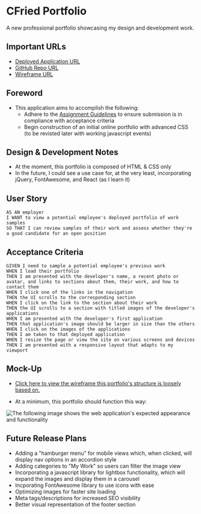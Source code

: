# CFried Portfolio
A new professional portfolio showcasing my design and development work.

## Important URLs

* [Deployed Application URL](https://candracodes.github.io/cfried-portfolio/) 
* [GitHub Repo URL](https://github.com/candracodes/cfried-portfolio)
* [Wireframe URL](https://4mxrwt.axshare.com)

## Foreword

* This application aims to accomplish the following:
    * Adhere to the [Assignment Guidelines](./assets/_guide/README.md) to ensure submission is in compliance with acceptance criteria
    * Begin construction of an initial online portfolio with advanced CSS (to be revisted later with working javascript events)

## Design & Development Notes

* At the moment, this portfolio is composed of HTML & CSS only
* In the future, I could see a use case for, at the very least, incorporating jQuery, FontAwesome, and React (as I learn it)

## User Story

```
AS AN employer
I WANT to view a potential employee's deployed portfolio of work samples
SO THAT I can review samples of their work and assess whether they're a good candidate for an open position
```

## Acceptance Criteria

```
GIVEN I need to sample a potential employee's previous work
WHEN I load their portfolio
THEN I am presented with the developer's name, a recent photo or avatar, and links to sections about them, their work, and how to contact them
WHEN I click one of the links in the navigation
THEN the UI scrolls to the corresponding section
WHEN I click on the link to the section about their work
THEN the UI scrolls to a section with titled images of the developer's applications
WHEN I am presented with the developer's first application
THEN that application's image should be larger in size than the others
WHEN I click on the images of the applications
THEN I am taken to that deployed application
WHEN I resize the page or view the site on various screens and devices
THEN I am presented with a responsive layout that adapts to my viewport
```

## Mock-Up

* [Click here to view the wireframe this portfolio's structure is loosely based on.](https://4mxrwt.axshare.com/) 

* At a minimum, this portfolio should function this way:

![The following image shows the web application's expected appearance and functionality](./assets/_guide/Assets/02-advanced-css-homework-demo.gif)

## Future Release Plans
* Adding a "hamburger menu" for mobile views which, when clicked, will display nav options in an accordion style
* Adding categories to "My Work" so users can filter the image view
* Incorporating a javascript library for lightbox functionality, which will expand the images and display them in a carousel
* Incporating FontAwesome library to use icons with ease
* Optimizing images for faster site loading
* Meta tags/descriptions for increased SEO visibility
* Better visual representation of the footer section
